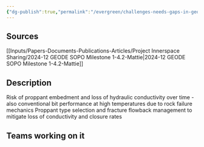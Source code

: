 ```yaml
---
{"dg-publish":true,"permalink":"/evergreen/challenges-needs-gaps-in-geothermal/ductility-of-rocks-at-high-temperatures-e-g-above-375-c/","tags":["need"]}
---
```


## Sources
[[Inputs/Papers-Documents-Publications-Articles/Project Innerspace Sharing/2024-12 GEODE SOPO Milestone 1-4.2-Mattie\|2024-12 GEODE SOPO Milestone 1-4.2-Mattie]]

## Description
Risk of proppant embedment and loss of hydraulic conductivity over time - also conventional bit performance at high temperatures due to rock failure mechanics Proppant type selection and fracture flowback management to mitigate loss of conductivity and closure rates

## Teams working on it



